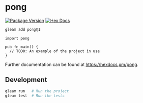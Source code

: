 # pong

[![Package Version](https://img.shields.io/hexpm/v/pong)](https://hex.pm/packages/pong)
[![Hex Docs](https://img.shields.io/badge/hex-docs-ffaff3)](https://hexdocs.pm/pong/)

```sh
gleam add pong@1
```
```gleam
import pong

pub fn main() {
  // TODO: An example of the project in use
}
```

Further documentation can be found at <https://hexdocs.pm/pong>.

## Development

```sh
gleam run   # Run the project
gleam test  # Run the tests
```
